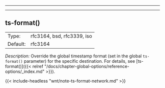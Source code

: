 
---
---
<!-- DISCLAIMER: This file is based on the syslog-ng Open Source Edition documentation https://github.com/balabit/syslog-ng-ose-guides/commit/2f4a52ee61d1ea9ad27cb4f3168b95408fddfdf2 and is used under the terms of The syslog-ng Open Source Edition Documentation License. The file has been modified by Axoflow. -->

## ts-format()

|          |                            |
| -------- | -------------------------- |
| Type:    | rfc3164, bsd, rfc3339, iso |
| Default: | rfc3164                    |

*Description:* Override the global timestamp format (set in the global `ts-format()` parameter) for the specific destination. For details, see [ts-format()]({{< relref "/docs/chapter-global-options/reference-options/_index.md" >}}).

{{< include-headless "wnt/note-ts-format-network.md" >}}

